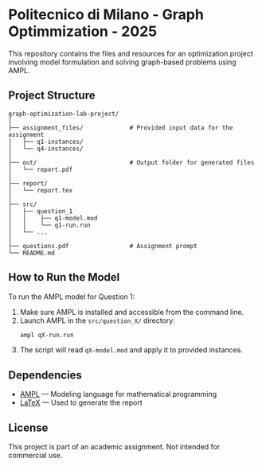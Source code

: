 # Politecnico di Milano - Graph Optimmization - 2025
This repository contains the files and resources for an optimization project involving model formulation and solving graph-based problems using AMPL.



## Project Structure

```
graph-optimization-lab-project/
│
├── assignment_files/             # Provided input data for the assignment
│   ├── q1-instances/             
│   └── q4-instances/             
│
├── out/                          # Output folder for generated files
│   └── report.pdf                
│
├── report/                       
│   └── report.tex                
│
├── src/
│   ├── question_1
│   │    ├── q1-model.mod          
│   │    └── q1-run.run       
│   └── ...
│          
├── questions.pdf                 # Assignment prompt
└── README.md                     
```


## How to Run the Model

To run the AMPL model for Question 1:

1. Make sure AMPL is installed and accessible from the command line.
2. Launch AMPL in the `src/question_X/` directory:
   ```bash
   ampl qX-run.run
   ```
3. The script will read `qX-model.mod` and apply it to provided instances.



## Dependencies

- [AMPL](https://ampl.com/) — Modeling language for mathematical programming
- [LaTeX](https://www.latex-project.org/) — Used to generate the report




## License

This project is part of an academic assignment. Not intended for commercial use.
